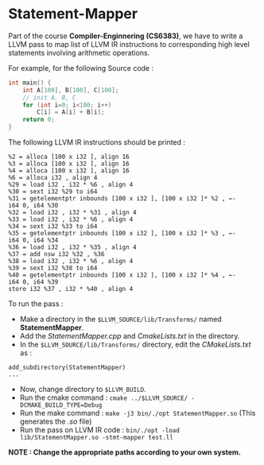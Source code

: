 # Statement-Mapper

Part of the course **Compiler-Enginnering (CS6383)**, we have to write a LLVM pass to map list of LLVM IR instructions to corresponding high level statements involving arithmetic operations.

For example, for the following Source code :
``` cpp
int main() {
    int A[100], B[100], C[100];
    // init A, B, C
    for (int i=0; i<100; i++)
        C[i] = A[i] + B[i];
    return 0;
}
```
The following LLVM IR instructions should be printed :
```
%2 = alloca [100 x i32 ], align 16
%3 = alloca [100 x i32 ], align 16
%4 = alloca [100 x i32 ], align 16
%6 = alloca i32 , align 4
%29 = load i32 , i32 * %6 , align 4
%30 = sext i32 %29 to i64
%31 = getelementptr inbounds [100 x i32 ], [100 x i32 ]* %2 , ←-
i64 0, i64 %30
%32 = load i32 , i32 * %31 , align 4
%33 = load i32 , i32 * %6 , align 4
%34 = sext i32 %33 to i64
%35 = getelementptr inbounds [100 x i32 ], [100 x i32 ]* %3 , ←-
i64 0, i64 %34
%36 = load i32 , i32 * %35 , align 4
%37 = add nsw i32 %32 , %36
%38 = load i32 , i32 * %6 , align 4
%39 = sext i32 %38 to i64
%40 = getelementptr inbounds [100 x i32 ], [100 x i32 ]* %4 , ←-
i64 0, i64 %39
store i32 %37 , i32 * %40 , align 4
```

To run the pass :
* Make a directory in the `$LLVM_SOURCE/lib/Transforms/` named **StatementMapper**. 
* Add the *StatementMapper.cpp* and *CmakeLists.txt* in the directory.
* In the `$LLVM_SOURCE/lib/Transforms/` directory, edit the *CMakeLists.txt* as :
```
add_subdirectory(StatementMapper)
...
```
* Now, change directory to `$LLVM_BUILD`.
* Run the cmake command : `cmake ../$LLVM_SOURCE/ -DCMAKE_BUILD_TYPE=Debug`
* Run the make command : `make -j3 bin/./opt StatementMapper.so` (This generates the *.so* file)
* Run the pass on LLVM IR code : `bin/./opt -load lib/StatementMapper.so -stmt-mapper test.ll`

**NOTE : Change the appropriate paths according to your own system.**